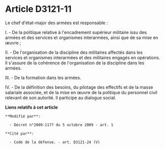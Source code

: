 # Article D3121-11

Le chef d'état-major des armées est responsable : 

I. - De la politique relative à l'encadrement supérieur militaire issu des armées et des services et organismes interarmées,
ainsi que de sa mise en œuvre ; 

II. - De l'organisation de la discipline des militaires affectés dans les services et organismes interarmées et des
militaires engagés en opérations. Il s'assure de la cohérence de l'organisation de la discipline dans les armées. 

III. - De la formation dans les armées. 

IV. - De la définition des besoins, du pilotage des effectifs et de la masse salariale associée, et de la mise en œuvre de la
politique du personnel civil relevant de son autorité. Il participe au dialogue social.

**Liens relatifs à cet article**

	**Modifié par**:

	  - Décret n°2009-1177 du 5 octobre 2009 - art. 1

	**Cité par**:

	  - Code de la défense. - art. D3121-24 (V)

